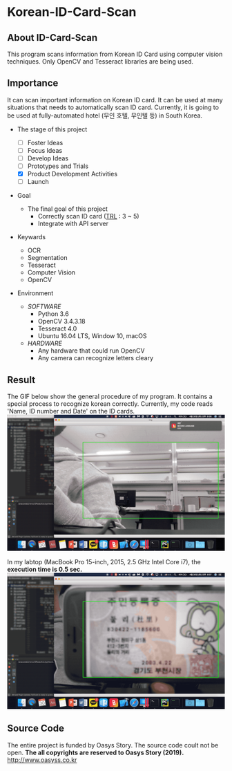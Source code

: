 Korean-ID-Card-Scan
===

## About ID-Card-Scan
This program scans information from Korean ID Card using computer vision techniques. Only OpenCV and Tesseract libraries are being used.


## Importance
It can scan important information on Korean ID card. It can be used at many situations that needs to automatically scan ID card. Currently, it is going to be used at fully-automated hotel (무인 호텔, 무인텔 등) in South Korea.
<br/>
 - The stage of this project <br/>
    - [ ] Foster Ideas
    - [ ] Focus Ideas
    - [ ] Develop Ideas
    - [ ] Prototypes and Trials
    - [X] Product Development Activities
    - [ ] Launch
    
 - Goal
    - The final goal of this project
        - Correctly scan ID card ([TRL](https://itec.etri.re.kr/itec/sub01/sub01_07.do) : 3 ~ 5)
        - Integrate with API server
        
 - Keywards
    - OCR
    - Segmentation
    - Tesseract
    - Computer Vision
    - OpenCV
  
- Environment
    - _SOFTWARE_
      - Python 3.6
      - OpenCV 3.4.3.18
      - Tesseract 4.0
      - Ubuntu 16.04 LTS, Window 10, macOS
    - _HARDWARE_
      - Any hardware that could run OpenCV
      - Any camera can recognize letters cleary

## Result
The GIF below show the general procedure of my program. It contains a special process to recognize korean correctly. Currently, my code reads 'Name, ID number and Date' on the ID cards.
<img src="gif/ID_Card_Scan_1.gif" alt="drawing" width="720"/>

In my labtop (MacBook Pro 15-inch, 2015, 2.5 GHz Intel Core i7), the __execution time is 0.5 sec.__
<img src="gif/ID_Card_Scan_2.gif" alt="drawing" width="720"/>

## Source Code
The entire project is funded by Oasys Story. The source code coult not be open.  __The all copyrights are reserved to Oasys Story (2019).__
<http://www.oasyss.co.kr>
